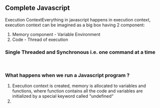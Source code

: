 ## Complete Javascript

Execution ContextEverything in javascript happens in execution context, execution context can be imagined as a big box having 2 component:

1. Memory component - Variable Environment
2. Code - Thread of execution

### Single Threaded and Synchronous i.e. one command at a time

<br>

### What happens when we run a Javascript program ?

1. Execution context is created, memory is allocated to variables and functions, where function contains all the code and variables are initialized by a special keyword called “undefined“
2.
